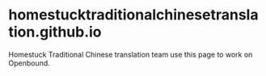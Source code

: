 # homestucktraditionalchinesetranslation.github.io
Homestuck Traditional Chinese translation team use this page to work on Openbound.
